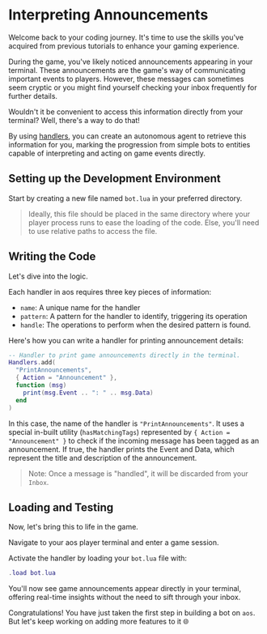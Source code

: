 # Interpreting Announcements

Welcome back to your coding journey. It's time to use the skills you've acquired from previous tutorials to enhance your gaming experience.

During the game, you've likely noticed announcements appearing in your terminal. These announcements are the game's way of communicating important events to players. However, these messages can sometimes seem cryptic or you might find yourself checking your inbox frequently for further details.

Wouldn't it be convenient to access this information directly from your terminal? Well, there's a way to do that!

By using [handlers](/references/handlers.md), you can create an autonomous agent to retrieve this information for you, marking the progression from simple bots to entities capable of interpreting and acting on game events directly.

## Setting up the Development Environment

Start by creating a new file named `bot.lua` in your preferred directory.

> Ideally, this file should be placed in the same directory where your player process runs to ease the loading of the code. Else, you'll need to use relative paths to access the file.

## Writing the Code

Let's dive into the logic.

Each handler in aos requires three key pieces of information:

- `name`: A unique name for the handler
- `pattern`: A pattern for the handler to identify, triggering its operation
- `handle`: The operations to perform when the desired pattern is found.

Here's how you can write a handler for printing announcement details:

```lua
-- Handler to print game announcements directly in the terminal.
Handlers.add(
  "PrintAnnouncements",
  { Action = "Announcement" },
  function (msg)
    print(msg.Event .. ": " .. msg.Data)
  end
)
```

In this case, the name of the handler is `"PrintAnnouncements"`. It uses a special in-built utility (`hasMatchingTags`) represented by `{ Action = "Announcement" }` to check if the incoming message has been tagged as an announcement. If true, the handler prints the Event and Data, which represent the title and description of the announcement.

> Note: Once a message is "handled", it will be discarded from your `Inbox`.

## Loading and Testing

Now, let's bring this to life in the game.

Navigate to your aos player terminal and enter a game session.

Activate the handler by loading your `bot.lua` file with:

```lua
.load bot.lua
```

You'll now see game announcements appear directly in your terminal, offering real-time insights without the need to sift through your inbox.

Congratulations! You have just taken the first step in building a bot on `aos`. But let's keep working on adding more features to it 🌐
